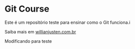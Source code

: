 # Git Course




Este é um repositório teste para ensinar como o Git funciona.i


Saiba mais em [willianjusten.com.br](http://willianjusten.com.br)

Modificando para teste
